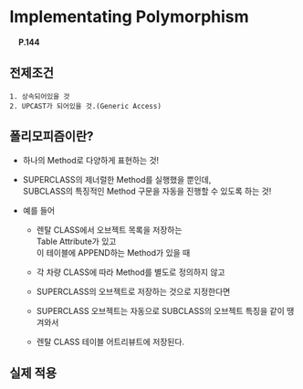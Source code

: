 # Implementating Polymorphism
&nbsp;&nbsp;&nbsp;&nbsp;**P.144**
## 전제조건
    1. 상속되어있을 것
    2. UPCAST가 되어있을 것.(Generic Access)

## **폴리모피즘이란?** 
* 하나의 Method로 다양하게 표현하는 것!

* SUPERCLASS의 제너럴한 Method를 실행했을 뿐인데,  
    SUBCLASS의 특징적인 Method 구문을 자동을 진행할 수 있도록 하는 것!

- 예를 들어

    - 렌탈 CLASS에서 오브젝트 목록을 저장하는  
        Table Attribute가 있고  
        이 테이블에 APPEND하는 Method가 있을 때

    - 각 차량 CLASS에 따라 Method를 별도로 정의하지 않고

    - SUPERCLASS의 오브젝트로 저장하는 것으로 지정한다면

    - SUPERCLASS 오브젝트는 자동으로 SUBCLASS의 오브젝트 특징을 같이 땡겨와서

    - 렌탈 CLASS 테이블 어트리뷰트에 저장된다.

## 실제 적용


